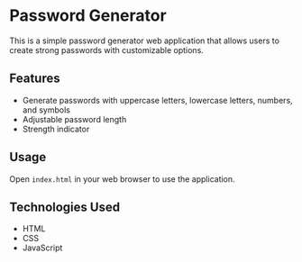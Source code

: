 # Password Generator

This is a simple password generator web application that allows users to create strong passwords with customizable options.

## Features
- Generate passwords with uppercase letters, lowercase letters, numbers, and symbols
- Adjustable password length
- Strength indicator

## Usage
Open `index.html` in your web browser to use the application.

## Technologies Used
- HTML
- CSS
- JavaScript
